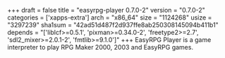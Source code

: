 +++
draft = false
title = "easyrpg-player 0.7.0-2"
version = "0.7.0-2"
categories = ['xapps-extra']
arch = "x86_64"
size = "1124268"
usize = "3297239"
sha1sum = "42ad51d487f2d937ffe8ab250308145094b411b1"
depends = "['liblcf>=0.5.1', 'pixman>=0.34.0-2', 'freetype2>=2.7', 'sdl2_mixer>=2.0.1-2', 'fmtlib>=9.1.0']"
+++
EasyRPG Player is a game interpreter to play RPG Maker 2000, 2003 and EasyRPG games.